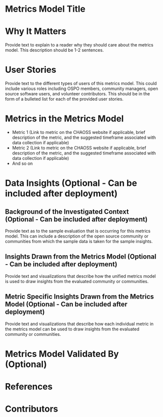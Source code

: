 # Metrics Model Title

# Why It Matters
Provide text to explain to a reader why they should care about the metrics model. This description should be 1-2 sentences.

# User Stories
Provide text to the different types of users of this metrics model. This could include various roles including OSPO members, community managers, open source software users, and volunteer contributors. This should be in the form of a bulleted list for each of the provided user stories.

# Metrics in the Metrics Model
- Metric 1 (Link to metric on the CHAOSS website if applicable, brief description of the metric, and the suggested timeframe associated with data collection if applicable)
- Metric 2 (Link to metric on the CHAOSS website if applicable, brief description of the metric, and the suggested timeframe associated with data collection if applicable)
- And so on

# Data Insights (Optional - Can be included after deployment)

## Background of the Investigated Context (Optional - Can be included after deployment)
Provide text as to the sample evaluation that is occurring for this metrics model. This can include a description of the open source community or communities from which the sample data is taken for the sample insights.

## Insights Drawn from the Metrics Model (Optional - Can be included after deployment)
Provide text and visualizations that describe how the unified metrics model is used to draw insights from the evaluated community or communities.

## Metric Specific Insights Drawn from the Metrics Model (Optional - Can be included after deployment)
Provide text and visualizations that describe how each individual metric in the metrics model can be used to draw insights from the evaluated community or communities.

# Metrics Model Validated By (Optional)

# References

# Contributors


